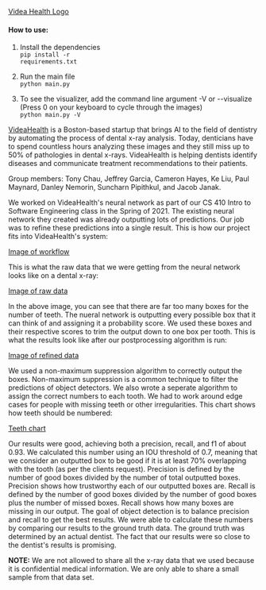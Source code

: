 [Videa Health Logo]()

#### How to use:
1. Install the dependencies<br />
<code>pip install -r requirements.txt</code>

2. Run the main file<br />
<code>python main.py</code>

3. To see the visualizer, add the command line argument -V or --visualize<br />
(Press 0 on your keyboard to cycle through the images)<br />
<code>python main.py -V</code>

[VideaHealth](https://www.videa.ai/) is a Boston-based startup that brings AI to the field of dentistry by automating the process of dental x-ray analysis. Today, denticians have to spend countless hours analyzing these images and they still miss up to 50% of pathologies in dental x-rays. VideaHealth is helping dentists identify diseases and communicate treatment recommendations to their patients.

Group members: Tony Chau, Jeffrey Garcia, Cameron Hayes, Ke Liu, Paul Maynard, Danley Nemorin, Suncharn Pipithkul, and Jacob Janak.

We worked on VideaHealth's neural network as part of our CS 410 Intro to Software Engineering class in the Spring of 2021. The existing neural network they created was already outputting lots of predictions. Our job was to refine these predictions into a single result. This is how our project fits into VideaHealth's system:

[Image of workflow]()

This is what the raw data that we were getting from the neural network looks like on a dental x-ray:

[Image of raw data]()

In the above image, you can see that there are far too many boxes for the number of teeth. The nueral network is outputting every possible box that it can think of and assigning it a probability score. We used these boxes and their respective scores to trim the output down to one box per tooth. This is what the results look like after our postprocessing algorithm is run:

[Image of refined data]()

We used a non-maximum suppression algorithm to correctly output the boxes. Non-maximum suppression is a common technique to filter the predictions of object detectors. We also wrote a seperate algorithm to assign the correct numbers to each tooth. We had to work around edge cases for people with missing teeth or other irregularities. This chart shows how teeth should be numbered:

[Teeth chart]()

Our results were good, achieving both a precision, recall, and f1 of about 0.93. We calculated this number using an IOU threshold of 0.7, meaning that we consider an outputted box to be good if it is at least 70% overlapping with the tooth (as per the clients request). Precision is defined by the number of good boxes divided by the number of total outputted boxes. Precision shows how trustworthy each of our outputted boxes are. Recall is defined by the number of good boxes divided by the number of good boxes plus the number of missed boxes. Recall shows how many boxes are missing in our output. The goal of object detection is to balance precision and recall to get the best results. We were able to calculate these numbers by comparing our results to the ground truth data. The ground truth was determined by an actual dentist. The fact that our results were so close to the dentist's results is promising.

<b>NOTE:</b> We are not allowed to share all the x-ray data that we used because it is confidential medical information. We are only able to share a small sample from that data set.
